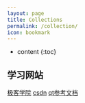 ```yaml
---
layout: page
title: Collections
permalink: /collection/
icon: bookmark
---
```


* content
{:toc}

## 学习网站

[极客学院](http://www.jikexueyuan.com/)
[csdn](http://www.csdn.net/)
[qt参考文档](http://www.kuqin.com/qtdocument/index.html)


